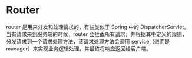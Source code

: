 # Router

router 是用来分发和处理请求的，有些类似于 Spring 中的 DispatcherServlet。当有请求来到服务端的时候，router 会拦截所有请求，并根据其中定义的规则，分发请求到一个请求处理方法，该请求处理方法会调用 service（进而是 manager）来实现业务逻辑处理，并最终将响应返回给客户端。
